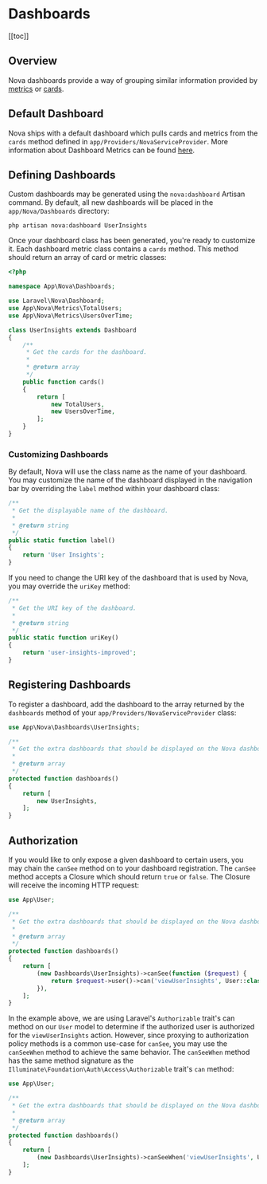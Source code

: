 # Dashboards

[[toc]]

## Overview

Nova dashboards provide a way of grouping similar information provided by [metrics](./../metrics/defining-metrics.md) or [cards](../customization/cards.md).

## Default Dashboard

Nova ships with a default dashboard which pulls cards and metrics from the `cards` method defined in  `app/Providers/NovaServiceProvider`. More information about Dashboard Metrics can be found [here](../metrics/registering-metrics.html#dashboard-metrics).

## Defining Dashboards

Custom dashboards may be generated using the `nova:dashboard` Artisan command. By default, all new dashboards will be placed in the `app/Nova/Dashboards` directory:

```
php artisan nova:dashboard UserInsights
```

Once your dashboard class has been generated, you're ready to customize it. Each dashboard metric class contains a `cards` method. This method should return an array of card or metric classes:

```php
<?php

namespace App\Nova\Dashboards;

use Laravel\Nova\Dashboard;
use App\Nova\Metrics\TotalUsers;
use App\Nova\Metrics\UsersOverTime;

class UserInsights extends Dashboard
{
    /**
     * Get the cards for the dashboard.
     *
     * @return array
     */
    public function cards()
    {
        return [
            new TotalUsers,
            new UsersOverTime,
        ];
    }
}
```

### Customizing Dashboards

By default, Nova will use the class name as the name of your dashboard. You may customize the name of the dashboard displayed in the navigation bar by overriding the `label` method within your dashboard class:

```php
/**
 * Get the displayable name of the dashboard.
 *
 * @return string
 */
public static function label()
{
    return 'User Insights';
}
```

If you need to change the URI key of the dashboard that is used by Nova, you may override the `uriKey` method:

```php
/**
 * Get the URI key of the dashboard.
 *
 * @return string
 */
public static function uriKey()
{
    return 'user-insights-improved';
}
```

## Registering Dashboards

To register a dashboard, add the dashboard to the array returned by the `dashboards` method of your `app/Providers/NovaServiceProvider` class:

```php
use App\Nova\Dashboards\UserInsights;

/**
 * Get the extra dashboards that should be displayed on the Nova dashboard.
 *
 * @return array
 */
protected function dashboards()
{
    return [
        new UserInsights,
    ];
}
```

## Authorization

If you would like to only expose a given dashboard to certain users, you may chain the `canSee` method on to your dashboard registration. The `canSee` method accepts a Closure which should return `true` or `false`. The Closure will receive the incoming HTTP request:

```php
use App\User;

/**
 * Get the extra dashboards that should be displayed on the Nova dashboard.
 *
 * @return array
 */
protected function dashboards()
{
    return [
        (new Dashboards\UserInsights)->canSee(function ($request) {
            return $request->user()->can('viewUserInsights', User::class);
        }),
    ];
}
```

In the example above, we are using Laravel's `Authorizable` trait's can method on our `User` model to determine if the authorized user is authorized for the `viewUserInsights` action. However, since proxying to authorization policy methods is a common use-case for `canSee`, you may use the `canSeeWhen` method to achieve the same behavior. The `canSeeWhen` method has the same method signature as the `Illuminate\Foundation\Auth\Access\Authorizable` trait's `can` method:

```php
use App\User;

/**
 * Get the extra dashboards that should be displayed on the Nova dashboard.
 *
 * @return array
 */
protected function dashboards()
{
    return [
        (new Dashboards\UserInsights)->canSeeWhen('viewUserInsights', User::class),
    ];
}
```
